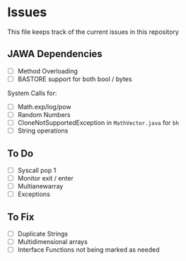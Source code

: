 # Issues
This file keeps track of the current issues in this repository

## JAWA Dependencies
- [ ] Method Overloading
- [ ] BASTORE support for both bool / bytes

System Calls for:

  - [ ] Math.exp/log/pow
  - [ ] Random Numbers
  - [ ] CloneNotSupportedException in `MathVector.java` for `bh`
  - [ ] String operations

## To Do
- [ ] Syscall pop 1
- [ ] Monitor exit / enter
- [ ] Multianewarray
- [ ] Exceptions

## To Fix
- [ ] Duplicate Strings
- [ ] Multidimensional arrays
- [ ] Interface Functions not being marked as needed
